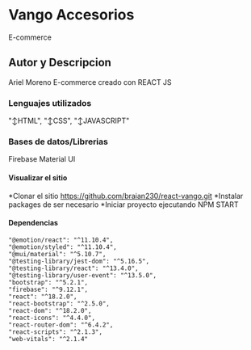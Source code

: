 # Vango Accesorios
E-commerce   

## Autor y Descripcion
Ariel Moreno
E-commerce creado con REACT JS


### Lenguajes utilizados
"↕HTML",
"↕CSS",
"↕JAVASCRIPT"

### Bases de datos/Librerias
Firebase
Material UI	

#### Visualizar el sitio
*Clonar el sitio  https://github.com/braian230/react-vango.git
*Instalar packages de ser necesario
*Iniciar proyecto ejecutando NPM START

#### Dependencias 
    "@emotion/react": "^11.10.4",
    "@emotion/styled": "^11.10.4",
    "@mui/material": "^5.10.7",
    "@testing-library/jest-dom": "^5.16.5",
    "@testing-library/react": "^13.4.0",
    "@testing-library/user-event": "^13.5.0",
    "bootstrap": "^5.2.1",
    "firebase": "^9.12.1",
    "react": "^18.2.0",
    "react-bootstrap": "^2.5.0",
    "react-dom": "^18.2.0",
    "react-icons": "^4.4.0",
    "react-router-dom": "^6.4.2",
    "react-scripts": "^2.1.3",
    "web-vitals": "^2.1.4"



